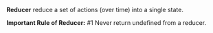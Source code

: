 **Reducer** reduce a set of actions (over time) into a single state.

**Important Rule of Reducer:**
#1 Never return undefined from a reducer.